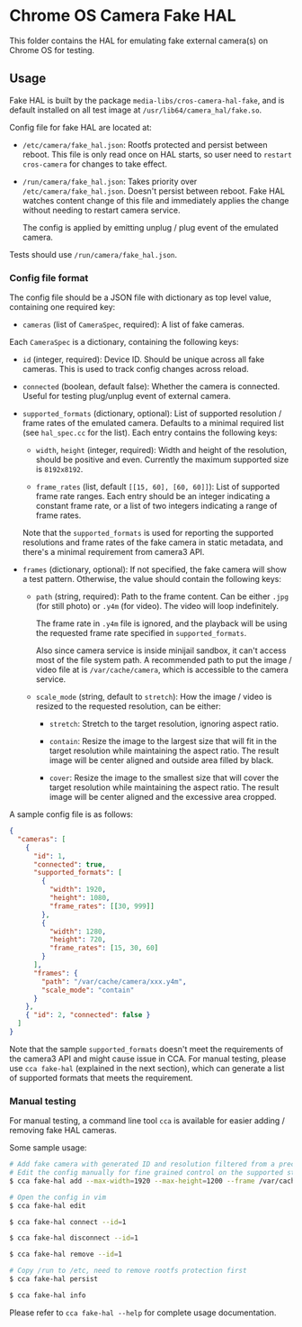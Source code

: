 # Chrome OS Camera Fake HAL

This folder contains the HAL for emulating fake external camera(s) on Chrome OS
for testing.

## Usage

Fake HAL is built by the package `media-libs/cros-camera-hal-fake`, and is
default installed on all test image at `/usr/lib64/camera_hal/fake.so`.

Config file for fake HAL are located at:

* `/etc/camera/fake_hal.json`: Rootfs protected and persist between reboot.
  This file is only read once on HAL starts, so user need to `restart
  cros-camera` for changes to take effect.

* `/run/camera/fake_hal.json`: Takes priority over `/etc/camera/fake_hal.json`.
  Doesn't persist between reboot. Fake HAL watches content change of this file
  and immediately applies the change without needing to restart camera service.

  The config is applied by emitting unplug / plug event of the emulated camera.

Tests should use `/run/camera/fake_hal.json`.

### Config file format

The config file should be a JSON file with dictionary as top level value,
containing one required key:

* `cameras` (list of `CameraSpec`, required): A list of fake cameras.

Each `CameraSpec` is a dictionary, containing the following keys:

* `id` (integer, required):
  Device ID. Should be unique across all fake cameras. This is used to track
  config changes across reload.

* `connected` (boolean, default false):
  Whether the camera is connected. Useful for testing plug/unplug event of
  external camera.

* `supported_formats` (dictionary, optional):
  List of supported resolution / frame rates of the emulated camera. Defaults
  to a minimal required list (see `hal_spec.cc` for the list). Each entry
  contains the following keys:

  * `width`, `height` (integer, required):
    Width and height of the resolution, should be positive and even. Currently
    the maximum supported size is `8192x8192`.

  * `frame_rates` (list, default `[[15, 60], [60, 60]]`):
    List of supported frame rate ranges. Each entry should be an integer
    indicating a constant frame rate, or a list of two integers indicating a
    range of frame rates.

  Note that the `supported_formats` is used for reporting the supported
  resolutions and frame rates of the fake camera in static metadata, and
  there's a minimal requirement from camera3 API.

* `frames` (dictionary, optional):
  If not specified, the fake camera will show a test pattern. Otherwise, the
  value should contain the following keys:

  * `path` (string, required):
    Path to the frame content. Can be either `.jpg` (for still photo) or `.y4m`
    (for video). The video will loop indefinitely.

    The frame rate in `.y4m` file is ignored, and the playback will be using
    the requested frame rate specified in `supported_formats`.

    Also since camera service is inside minijail sandbox, it can't access most
    of the file system path. A recommended path to put the image / video file
    at is `/var/cache/camera`, which is accessible to the camera service.

  * `scale_mode` (string, default to `stretch`):
    How the image / video is resized to the requested resolution, can be either:

    * `stretch`: Stretch to the target resolution, ignoring aspect ratio.

    * `contain`: Resize the image to the largest size that will fit in the
      target resolution while maintaining the aspect ratio. The result image
      will be center aligned and outside area filled by black.

    * `cover`: Resize the image to the smallest size that will cover the target
      resolution while maintaining the aspect ratio. The result image will be
      center aligned and the excessive area cropped.

A sample config file is as follows:
```json
{
  "cameras": [
    {
      "id": 1,
      "connected": true,
      "supported_formats": [
        {
          "width": 1920,
          "height": 1080,
          "frame_rates": [[30, 999]]
        },
        {
          "width": 1280,
          "height": 720,
          "frame_rates": [15, 30, 60]
        }
      ],
      "frames": {
        "path": "/var/cache/camera/xxx.y4m",
        "scale_mode": "contain"
      }
    },
    { "id": 2, "connected": false }
  ]
}
```
Note that the sample `supported_formats` doesn't meet the requirements of the
camera3 API and might cause issue in CCA. For manual testing, please use `cca
fake-hal` (explained in the next section), which can generate a list of
supported formats that meets the requirement.

### Manual testing

For manual testing, a command line tool `cca` is available for easier adding /
removing fake HAL cameras.

Some sample usage:

```bash
# Add fake camera with generated ID and resolution filtered from a preconfigured list.
# Edit the config manually for fine grained control on the supported stream configurations.
$ cca fake-hal add --max-width=1920 --max-height=1200 --frame /var/cache/camera/video.y4m

# Open the config in vim
$ cca fake-hal edit

$ cca fake-hal connect --id=1

$ cca fake-hal disconnect --id=1

$ cca fake-hal remove --id=1

# Copy /run to /etc, need to remove rootfs protection first
$ cca fake-hal persist

$ cca fake-hal info
```

Please refer to `cca fake-hal --help` for complete usage documentation.
